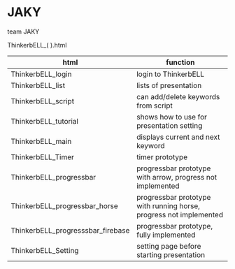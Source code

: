 # JAKY
team JAKY

ThinkerbELL_(   ).html

|  <center>html</center> |  <center>function</center> |
|:--------|:--------|
| ThinkerbELL_login | login to ThinkerbELL |
| ThinkerbELL_list | lists of presentation |
| ThinkerbELL_script | can add/delete keywords from script |
| ThinkerbELL_tutorial | shows how to use for presentation setting |
| ThinkerbELL_main | displays current and next keyword |
| ThinkerbELL_Timer | timer prototype |
| ThinkerbELL_progressbar | progressbar prototype with arrow, progress not implemented |
| ThinkerbELL_progressbar_horse | progressbar prototype with running horse, progress not implemented |
| ThinkerbELL_progresssbar_firebase | progressbar prototype, fully implemented |
| ThinkerbELL_Setting | setting page before starting presentation |


